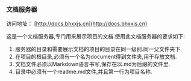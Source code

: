 ### 文档服务器

访问地址： [http://docs.bhxxjs.cn](http://docs.bhxxjs.cn)

这是一个文档服务器,专门用来展示项目的文档.使用此文档服务器的要求如下:

1. 服务器的目录和需要展示文档的项目的目录在同一级别.同一父文件夹下.
2. 在项目的根目录,必须有一个名为document得到文件夹,用于存放文档.
3. 文档文件必须以Markdown语言书写,保存在以.md为后缀的文件里.
4. 目录中必须有一个readme.md文件,并且第一行为项目名称.